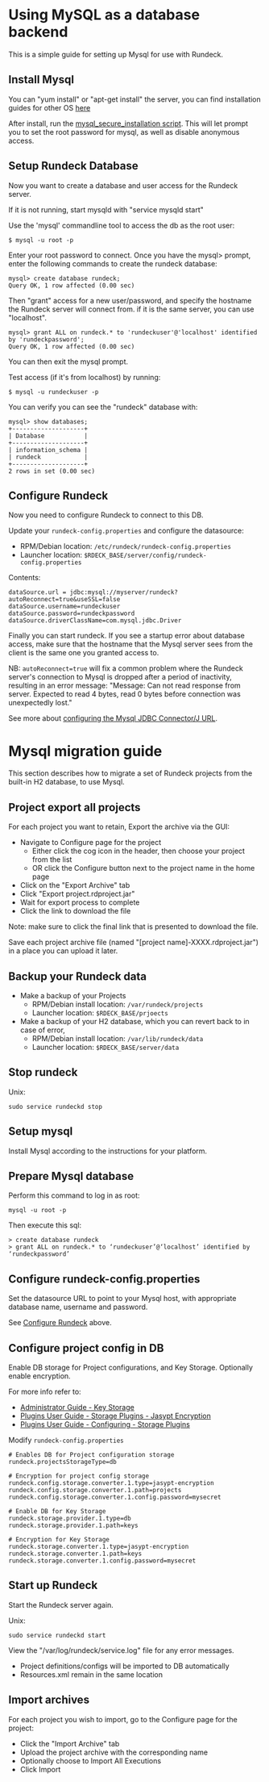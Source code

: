 # Using MySQL as a database backend

This is a simple guide for setting up Mysql for use with Rundeck.

## Install Mysql

You can "yum install" or "apt-get install" the server, you can find installation guides for other OS [here](https://dev.mysql.com/doc/refman/5.7/en/installing.html)

After install, run the [mysql_secure_installation script](https://dev.mysql.com/doc/refman/5.7/en/mysql-secure-installation.html). This will let prompt you to set the root password for mysql, as well as disable anonymous access.

## Setup Rundeck Database

Now you want to create a database and user access for the Rundeck server.

If it is not running, start mysqld with "service mysqld start"

Use the 'mysql' commandline tool to access the db as the root user:

    $ mysql -u root -p

Enter your root password to connect.  Once you have the mysql> prompt, enter the following commands to create the rundeck database:

    mysql> create database rundeck;
    Query OK, 1 row affected (0.00 sec)

Then "grant" access for a new user/password, and specify the hostname the Rundeck server will connect from.  if it is the same server, you can use "localhost".

    mysql> grant ALL on rundeck.* to 'rundeckuser'@'localhost' identified by 'rundeckpassword';
    Query OK, 1 row affected (0.00 sec)

You can then exit the mysql prompt.

Test access (if it's from localhost) by running:

    $ mysql -u rundeckuser -p

You can verify you can see the "rundeck" database with:

    mysql> show databases;
    +--------------------+
    | Database           |
    +--------------------+
    | information_schema |
    | rundeck            |
    +--------------------+
    2 rows in set (0.00 sec)

## Configure Rundeck

Now you need to configure Rundeck to connect to this DB.

Update your `rundeck-config.properties` and configure the datasource:


* RPM/Debian location: `/etc/rundeck/rundeck-config.properties`
* Launcher location: `$RDECK_BASE/server/config/rundeck-config.properties`

Contents:

    dataSource.url = jdbc:mysql://myserver/rundeck?autoReconnect=true&useSSL=false
    dataSource.username=rundeckuser
    dataSource.password=rundeckpassword
    dataSource.driverClassName=com.mysql.jdbc.Driver

Finally you can start rundeck.  If you see a startup error about database access, make sure that the hostname that the Mysql server sees from the client is the same one you granted access to.


NB: `autoReconnect=true` will fix a common problem where the Rundeck server's connection to Mysql is dropped after a period of inactivity, resulting in an error message: "Message: Can not read response from server. Expected to read 4 bytes, read 0 bytes before connection was unexpectedly lost."

See more about [configuring the Mysql JDBC Connector/J URL](https://dev.mysql.com/doc/connector-j/5.1/en/connector-j-reference-configuration-properties.html).

# Mysql migration guide

This section describes how to migrate a set of Rundeck projects from
the built-in H2 database, to use Mysql.

## Project export all projects

For each project you want to retain, Export the archive via the GUI:

* Navigate to Configure page for the project
    * Either click the cog icon in the header, then choose your project from the list
    * OR click the Configure button next to the project name in the home page
* Click on the "Export Archive" tab
* Click "Export project.rdproject.jar"
* Wait for export process to complete
* Click the link to download the file

Note: make sure to click the final link that is presented to download the file.

Save each project archive file (named "[project name]-XXXX.rdproject.jar")
in a place you can upload it later.

## Backup your Rundeck data

* Make a backup of your Projects
    * RPM/Debian install location: `/var/rundeck/projects`
    * Launcher location: `$RDECK_BASE/prjoects`
* Make a backup of your H2 database, which you can revert back to in case of error,
    * RPM/Debian install location: `/var/lib/rundeck/data`
    * Launcher location: `$RDECK_BASE/server/data`

## Stop rundeck

Unix:

    sudo service rundeckd stop


## Setup mysql

Install Mysql according to the instructions for your platform.

## Prepare Mysql database

Perform this command to log in as root:

    mysql -u root -p

Then execute this sql:

    > create database rundeck
    > grant ALL on rundeck.* to ‘rundeckuser’@‘localhost’ identified by ‘rundeckpassword’


## Configure rundeck-config.properties

Set the datasource URL to point to your Mysql host, with appropriate database name,
username and password.

See [Configure Rundeck](#configure-rundeck) above.

## Configure project config in DB

Enable DB storage for Project configurations, and Key Storage. Optionally enable encryption.

For more info refer to:

* [Administrator Guide - Key Storage](http://rundeck.org/docs/administration/key-storage.html)
* [Plugins User Guide - Storage Plugins - Jasypt Encryption](http://rundeck.org/docs/plugins-user-guide/storage-plugins.html#jasypt-encryption-converter-plugin)
* [Plugins User Guide - Configuring - Storage Plugins](http://rundeck.org/docs/plugins-user-guide/configuring.html#storage-plugins)

Modify `rundeck-config.properties`
    
    # Enables DB for Project configuration storage
    rundeck.projectsStorageType=db

    # Encryption for project config storage
    rundeck.config.storage.converter.1.type=jasypt-encryption
    rundeck.config.storage.converter.1.path=projects
    rundeck.config.storage.converter.1.config.password=mysecret

    # Enable DB for Key Storage
    rundeck.storage.provider.1.type=db
    rundeck.storage.provider.1.path=keys

    # Encryption for Key Storage
    rundeck.storage.converter.1.type=jasypt-encryption
    rundeck.storage.converter.1.path=keys
    rundeck.storage.converter.1.config.password=mysecret

## Start up Rundeck

Start the Rundeck server again.

Unix:

    sudo service rundeckd start

View the "/var/log/rundeck/service.log" file for any error messages.

* Project definitions/configs will be imported to DB automatically
* Resources.xml remain in the same location

## Import archives

For each project you wish to import, go to the Configure page for the project:

* Click the "Import Archive" tab
* Upload the project archive with the corresponding name
* Optionally choose to Import All Executions
* Click Import
